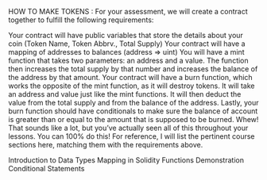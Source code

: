 HOW TO MAKE TOKENS : 
For your assessment, we will create a contract together to fulfill the following requirements:

Your contract will have public variables that store the details about your coin (Token Name, Token Abbrv., Total Supply)
Your contract will have a mapping of addresses to balances (address => uint)
You will have a mint function that takes two parameters: an address and a value. The function then increases the total supply by that number and increases the balance of the address by that amount.
Your contract will have a burn function, which works the opposite of the mint function, as it will destroy tokens. It will take an address and value just like the mint functions. It will then deduct the value from the total supply and from the balance of the address.
Lastly, your burn function should have conditionals to make sure the balance of account is greater than or equal to the amount that is supposed to be burned.
Whew! That sounds like a lot, but you’ve actually seen all of this throughout your lessons. You can 100% do this! For reference, I will list the pertinent course sections here, matching them with the requirements above.

Introduction to Data Types
Mapping in Solidity
Functions Demonstration
Conditional Statements
